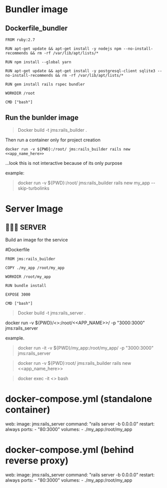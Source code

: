 # Bundler image

## Dockerfile_bundler
```
FROM ruby:2.7

RUN apt-get update && apt-get install -y nodejs npm --no-install-recommends && rm -rf /var/lib/apt/lists/*

RUN npm install --global yarn

RUN apt-get update && apt-get install -y postgresql-client sqlite3 --no-install-recommends && rm -rf /var/lib/apt/lists/*

RUN gem install rails rspec bundler

WORKDIR /root	

CMD ["bash"]
```
## Run the bunlder image

> Docker build -t jms:rails_builder .


Then run a container only for project creation
```
docker run -v ${PWD}:/root/ jms:rails_builder rails new <<app_name_here>>
```
...look this is not interactive because of its only purpose

example:
> docker run -v ${PWD}:/root/ jms:rails_builder rails new my_app --skip-turbolinks


# Server Image

## 🧙🏼‍♂️ SERVER

Build an image for the service 

#Dockerfile
```
FROM jms:rails_builder

COPY ./my_app /root/my_app

WORKDIR /root/my_app

RUN bundle install

EXPOSE 3000

CMD ["bash"]
```

> Docker build -t jms:rails_server .


docker run -v ${PWD}/<<APP-NAME>>:/root/<<APP_NAME>>/ -p "3000:3000" jms:rails_server

example.
> docker run -it -v ${PWD}/my_app:/root/my_app/ -p "3000:3000" jms:rails_server


> docker run -v ${PWD}:root/ jms:rails_builder rails new <<app_name_here>>

> docker exec -it <<containerhash>> bash

# docker-compose.yml (standalone container)
  web:
  image: jms:rails_server
  command: "rails server -b 0.0.0.0"
  restart: always
  ports:
    - "80:3000"
  volumes:
    - ./my_app:/root/my_app
# docker-compose.yml (behind reverse proxy)
  web:
  image: jms:rails_server
  command: "rails server -b 0.0.0.0"
  restart: always
  ports:
    - "80:3000"
  volumes:
    - ./my_app:/root/my_app
